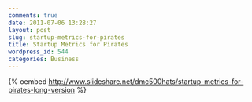 ```yaml
---
comments: true
date: 2011-07-06 13:28:27
layout: post
slug: startup-metrics-for-pirates
title: Startup Metrics for Pirates
wordpress_id: 544
categories: Business
---
```


{% oembed http://www.slideshare.net/dmc500hats/startup-metrics-for-pirates-long-version %}